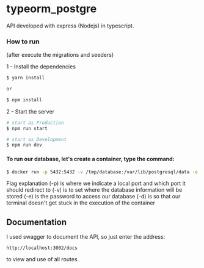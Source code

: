 # typeorm_postgre

API developed with express (Nodejs) in typescript.

### How to run

(after execute the migrations and seeders)

1 - Install the dependencies

```bash
$ yarn install

or

$ npm install
```

2 - Start the server

```bash
# start as Production
$ npm run start

# start as Development
$ npm run dev
```

#### To run our database, let's create a container, type the command:

```bash
$ docker run -p 5432:5432 -v /tmp/database:/var/lib/postgresql/data -e POSTGRES_PASSWORD=1234 -d postgres
```

Flag explanation
(-p) is where we indicate a local port and which port it should redirect to
(-v) is to set where the database information will be stored
(-e) is the password to access our database
(-d) is so that our terminal doesn't get stuck in the execution of the container

## Documentation

I used swagger to document the API, so just enter the address:

`http://localhost:3002/docs`

to view and use of all routes.
